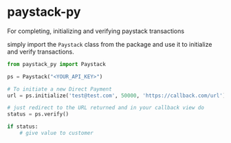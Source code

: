 # paystack-py
For completing, initializing and verifying paystack transactions

simply import the `Paystack` class from the package and use it to initialize and verify transactions.

```python
from paystack_py import Paystack

ps = Paystack("<YOUR_API_KEY>")

# To initiate a new Direct Payment
url = ps.initialize('test@test.com', 50000, 'https://callback.com/url')

# just redirect to the URL returned and in your callback view do
status = ps.verify()

if status:
    # give value to customer
```
